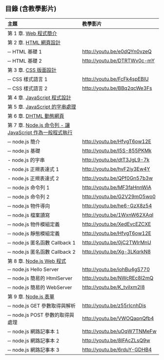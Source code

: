 ## 目錄 (含教學影片)

| 主題                                  |   教學影片                                |
|:--------------------------------------|:------------------------------------------|
| 第 1 章. [Web 程式簡介](introduction.html)|                                       |
| 第 2 章. [HTML 網頁設計](html.html)   |                                           |
| ─ HTML 基礎 1                         | <http://youtu.be/e0dQYn0vzeQ>             |
| ─ HTML 基礎 2                         | <http://youtu.be/DTRTWv0c-mY>             |
| 第 3 章. [CSS 版面設計](css.html)     |                                           |
| ─ CSS 樣式語言 1                      | <http://youtu.be/FcFk4spEBlU>             |
| ─ CSS 樣式語言 2                      | <http://youtu.be/BBq2qcWe3Fs>             |
| 第 4 章. [JavaScript 程式設計](javascript.html) |                                 |
| 第 5 章. [JavaScript 的字串處理](javascript_string.html) |                        |
| 第 6 章. [DHTML 動態網頁](dhtml.html) |                                           |
| 第 7 章. [Node.js 命令列 - 讓 JavaScript 作為一般程式執行](node.html)  |          |
| ─ node.js 簡介                        | <http://youtu.be/HfvgT6ow12E>             |                               
| ─ node.js 基礎                        | <http://youtu.be/l5S-855PKMk>             |
| - node.js 的字串                      | <http://youtu.be/dtT3JgL9-7k>             |
| - node.js 正規表達式 1                | <http://youtu.be/hvF2iy3Ew4Y>             |
| - node.js 正規表達式 2                | <http://youtu.be/QPf0Gn57b3w>             |
| ─ node.js 命令列 1                    | <http://youtu.be/MF3faHnnWiA>             |                               
| ─ node.js 命令列 2                    | <http://youtu.be/G2V29mO5wo0>             |                               
| ─ node.js 物件導向                    | <http://youtu.be/he6-GzX8z54>             | 
| ─ node.js 檔案讀寫                    | <http://youtu.be/1WxnW62XAqI>             |                               
| ─ node.js 物件模組定義                | <http://youtu.be/XedEvcEZCXE>             |                               
| ─ node.js 靜態模組定義                | <http://youtu.be/HfvgT6ow12E>             |
| ─ node.js 匿名函數 Callback 1         | <http://youtu.be/0jC2TWIrMnU>             |
| ─ node.js 匿名函數 Callback 2         | <http://youtu.be/Xg-3LKqrkN8>             |
| 第 8 章. [Node.js Web 程式](node_web.html)|                                       |
| ─ node.js Hello Server                | <http://youtu.be/iohBu4gS770>             |
| ─ node.js 簡易的 HtmlServer           | <http://youtu.be/NWcREc8l2mQ>             |
| ─ node.js 簡易的 WebServer            | <http://youtu.be/K_tvilxm2I8>             |
| 第 9 章. [Node.js 表單](node_form.html)  |                                        |
| ─ node.js GET 參數取得與解析          | <http://youtu.be/z55rIcnhDis>             |
| ─ node.js POST 參數的取得與處理       | <http://youtu.be/VWOQapnQfb4>             |
| ─ node.js 網路記事本 1                | <http://youtu.be/uOqW7TNMeFw>             |
| ─ node.js 網路記事本 2                | <http://youtu.be/8lFAcZLsQ9w>             |
| ─ node.js 網路記事本 3                | <http://youtu.be/6rduY-GDHB4>             |


